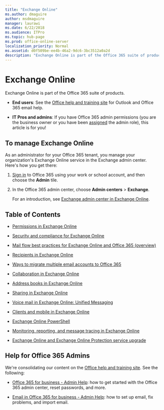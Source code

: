 ```yaml
---
title: "Exchange Online"
ms.author: dmaguire
author: msdmaguire
manager: laurawi
ms.date: 6/22/2018
ms.audience: ITPro
ms.topic: hub-page
ms.prod: office-online-server
localization_priority: Normal
ms.assetid: d0f509be-ee4b-46a2-9dc6-3bc3512a0a2d
description: "Exchange Online is part of the Office 365 suite of products."
---
```


# Exchange Online

Exchange Online is part of the Office 365 suite of products. 
  
- **End users**: See the [Office help and training site](https://go.microsoft.com/fwlink/?LinkId=827695) for Outlook and Office 365 email help. 
    
- **IT Pros and admins**: If you have Office 365 admin permissions (you are the business owner or you have been [assigned](https://go.microsoft.com/fwlink/p/?LinkID=255444) the admin role), this article is for you! 
    
## To manage Exchange Online

As an administrator for your Office 365 tenant, you manage your organization's Exchange Online service in the Exchange admin center. Here's how you get there:
  
1. [Sign in](https://go.microsoft.com/fwlink/p/?LinkID=529144) to Office 365 using your work or school account, and then choose the **Admin** tile. 
    
2. In the Office 365 admin center, choose **Admin centers** \> **Exchange**. 
    
    For an introduction, see [Exchange admin center in Exchange Online](exchange-admin-center.md).
    
## Table of Contents

- [Permissions in Exchange Online](permissions-exo/permissions-exo.md)
    
- [Security and compliance for Exchange Online](security-and-compliance/security-and-compliance.md)
    
- [Mail flow best practices for Exchange Online and Office 365 (overview)](mail-flow-best-practices/mail-flow-best-practices.md)
    
- [Recipients in Exchange Online](recipients-in-exchange-online/recipients-in-exchange-online.md)
    
- [Ways to migrate multiple email accounts to Office 365](https://go.microsoft.com/fwlink/p/?LinkID=524030)
    
- [Collaboration in Exchange Online](collaboration-exo/collaboration-exo.md)
    
- [Address books in Exchange Online](address-books/address-books.md)
    
- [Sharing in Exchange Online](sharing-0/sharing-0.md)
    
- [Voice mail in Exchange Online: Unified Messaging](voice-mail-unified-messaging/voice-mail-unified-messaging.md)
    
- [Clients and mobile in Exchange Online](clients-and-mobile-in-exchange-online/clients-and-mobile-in-exchange-online.md)
    
- [Exchange Online PowerShell](http://technet.microsoft.com/library/1cb603b0-2961-4afe-b879-b048fe0f64a2.aspx)
    
- [Monitoring, reporting, and message tracing in Exchange Online](monitoring/monitoring.md)
    
- [Exchange Online and Exchange Online Protection service upgrade](exchange-online-and-exchange-online-protection-service-upgrade.md)
    
## Help for Office 365 Admins

We're consolidating our content on the [Office help and training site](https://go.microsoft.com/fwlink/?LinkId=827695). See the following: 
  
- [Office 365 for business - Admin Help](https://go.microsoft.com/fwlink/p/?LinkID=534936): how to get started with the Office 365 admin center, reset passwords, and more. 
    
- [Email in Office 365 for business - Admin Help](https://go.microsoft.com/fwlink/p/?LinkID=252604): how to set up email, fix problems, and import email.
    

